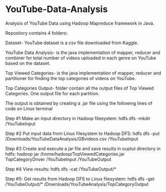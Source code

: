 # YouTube-Data-Analysis
Analysis of YouTube Data using Hadoop Mapreduce framework in Java.

Repository contains 4 folders:

Dataset- YouTube dataset is a csv file downloaded from Kaggle.

YouTube Data Analysis- is the java implementation of mapper, reducer and combiner
for total number of videos uploaded in each genre on YouTube based on the dataset.

Top Viewed Categories- is the java implementation of mapper, reducer and partitioner
for finding the top categories of videos on YouTube.

Top Categories Output- folder contain all the output files of Top Viewed Categories.
One output file for each partition.

The output is obtained by creating a .jar file using the following lines of code on Linux terminal

Step #1 Make an input directory in Hadoop filesystem: 
hdfs dfs -mkdir /YouTubeInput

Step #2 Put input data from Linux filesystem to Hadoop DFS: 
hdfs dfs -put /Downloads/YouTubeDataAnalysis/GBvideos.csv /YouTubeInput

Step #3 Create and execute a jar file and save results in ouptut directory in hdfs: 
hadoop jar /home/hadoop/TopViewedCategories.jar TopCategoryDriver /YouTubeInput /YouTubeOutput

Step #4 View results: hdfs dfs -cat /YouTubeOutput/*

Step #5: Get results from Hadoop DFS to Linux filesystem:
hdfs dfs -get /YouTubeOutput/* /Downloads/YouTubeAnalysis/TopCategoryOutput
